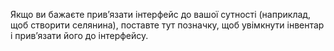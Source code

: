 Якщо ви бажаєте прив’язати інтерфейс до вашої сутності (наприклад, щоб створити селянина), поставте тут позначку, щоб увімкнути інвентар і прив’язати його до інтерфейсу.